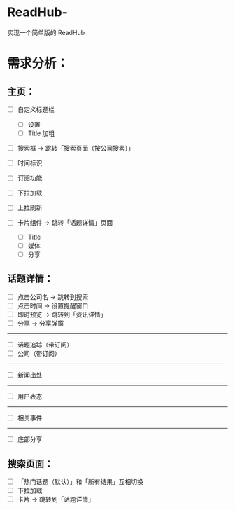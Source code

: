 # ReadHub-

实现一个简单版的 ReadHub

# 需求分析：

## 主页：

- [ ] 自定义标题栏
  - [ ] 设置
  - [ ] Title 加粗

- [ ] 搜索框 -> 跳转「搜索页面（按公司搜素）」

- [ ] 时间标识
- [ ] 订阅功能
- [ ] 下拉加载
- [ ] 上拉刷新
- [ ] 卡片组件 -> 跳转「话题详情」页面
  - [ ] Title
  - [ ] 媒体
  - [ ] 分享

## 话题详情：

- [ ] 点击公司名 -> 跳转到搜索
- [ ] 点击时间 -> 设置提醒窗口
- [ ] 即时预览 -> 跳转到「资讯详情」
- [ ] 分享 -> 分享弹窗
***
- [ ] 话题追踪（带订阅）
- [ ] 公司（带订阅）
***
- [ ] 新闻出处
***
- [ ] 用户表态
***
- [ ] 相关事件
***
- [ ] 底部分享

## 搜索页面：

- [ ] 「热门话题（默认）」和「所有结果」互相切换
- [ ] 下拉加载
- [ ] 卡片 -> 跳转到「话题详情」
